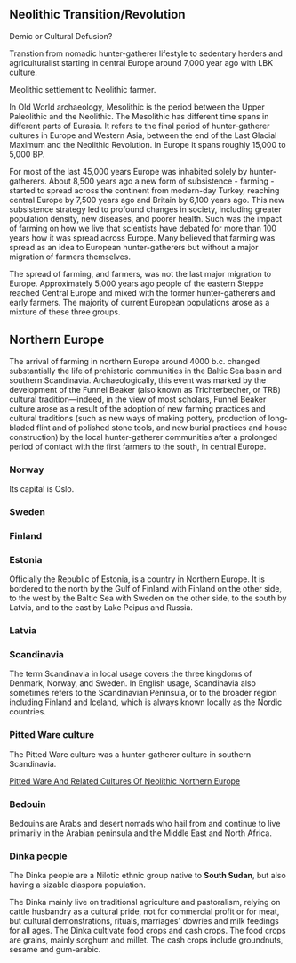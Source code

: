 ## Neolithic Transition/Revolution

Demic or Cultural Defusion?

Transtion from nomadic hunter-gatherer lifestyle to sedentary herders and agriculturalist starting in central Europe around 7,000 year ago with LBK culture.

Meolithic settlement to Neolithic farmer.

In Old World archaeology, Mesolithic  is the period between the Upper Paleolithic and the Neolithic. The Mesolithic has different time spans in different parts of Eurasia. It refers to the final period of hunter-gatherer cultures in Europe and Western Asia, between the end of the Last Glacial Maximum and the Neolithic Revolution. In Europe it spans roughly 15,000 to 5,000 BP.


For most of the last 45,000 years Europe was inhabited solely by hunter-gatherers. About 8,500 years ago a new form of subsistence - farming - started to spread across the continent from modern-day Turkey, reaching central Europe by 7,500 years ago and Britain by 6,100 years ago. This new subsistence strategy led to profound changes in society, including greater population density, new diseases, and poorer health. Such was the impact of farming on how we live that scientists have debated for more than 100 years how it was spread across Europe. Many believed that farming was spread as an idea to European hunter-gatherers but without a major migration of farmers themselves.

The spread of farming, and farmers, was not the last major migration to Europe. Approximately 5,000 years ago people of the eastern Steppe reached Central Europe and mixed with the former hunter-gatherers and early farmers. The majority of current European populations arose as a mixture of these three groups.

## Northern Europe

The arrival of farming in northern Europe around 4000 b.c. changed substantially the life of prehistoric communities in the Baltic Sea basin and southern Scandinavia. Archaeologically, this event was marked by the development of the Funnel Beaker (also known as Trichterbecher, or TRB) cultural tradition—indeed, in the view of most scholars, Funnel Beaker culture arose as a result of the adoption of new farming practices and cultural traditions (such as new ways of making pottery, production of long-bladed flint and of polished stone tools, and new burial practices and house construction) by the local hunter-gatherer communities after a prolonged period of contact with the first farmers to the south, in central Europe. 

### Norway
Its capital is Oslo.

### Sweden

### Finland

### Estonia

Officially the Republic of Estonia, is a country in Northern Europe. It is bordered to the north by the Gulf of Finland with Finland on the other side, to the west by the Baltic Sea with Sweden on the other side, to the south by Latvia, and to the east by Lake Peipus and Russia.

###  Latvia

### Scandinavia

The term Scandinavia in local usage covers the three kingdoms of Denmark, Norway, and Sweden. In English usage, Scandinavia also sometimes refers to the Scandinavian Peninsula, or to the broader region including Finland and Iceland, which is always known locally as the Nordic countries.

### Pitted Ware culture

The Pitted Ware culture was a hunter-gatherer culture in southern Scandinavia.

[Pitted Ware And Related Cultures Of Neolithic Northern Europe](https://www.encyclopedia.com/humanities/encyclopedias-almanacs-transcripts-and-maps/pitted-ware-and-related-cultures-neolithic-northern-europe)


### Bedouin

Bedouins are Arabs and desert nomads who hail from and continue to live primarily in the Arabian peninsula and the Middle East and North Africa.


### Dinka people
The Dinka people are a Nilotic ethnic group native to **South Sudan**, but also having a sizable diaspora population.

The Dinka mainly live on traditional agriculture and pastoralism, relying on cattle husbandry as a cultural pride, not for commercial profit or for meat, but cultural demonstrations, rituals, marriages' dowries and milk feedings for all ages. The Dinka cultivate food crops and cash crops. The food crops are grains, mainly sorghum and millet. The cash crops include groundnuts, sesame and gum-arabic.
